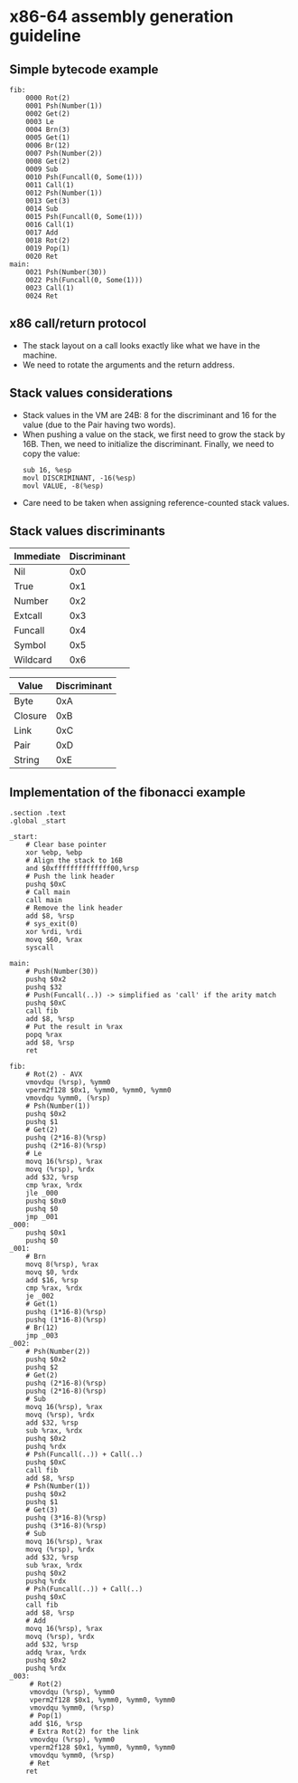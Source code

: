 # x86-64 assembly generation guideline

## Simple bytecode example
```
fib:
    0000 Rot(2)
    0001 Psh(Number(1))
    0002 Get(2)
    0003 Le
    0004 Brn(3)
    0005 Get(1)
    0006 Br(12)
    0007 Psh(Number(2))
    0008 Get(2)
    0009 Sub
    0010 Psh(Funcall(0, Some(1)))
    0011 Call(1)
    0012 Psh(Number(1))
    0013 Get(3)
    0014 Sub
    0015 Psh(Funcall(0, Some(1)))
    0016 Call(1)
    0017 Add
    0018 Rot(2)
    0019 Pop(1)
    0020 Ret
main:
    0021 Psh(Number(30))
    0022 Psh(Funcall(0, Some(1)))
    0023 Call(1)
    0024 Ret
```
## x86 call/return protocol

* The stack layout on a call looks exactly like what we have in the machine.
* We need to rotate the arguments and the return address.

## Stack values considerations

* Stack values in the VM are 24B: 8 for the discriminant and 16 for the value
  (due to the Pair having two words).
* When pushing a value on the stack, we first need to grow the stack by 16B.
  Then, we need to initialize the discriminant. Finally, we need to copy the
  value:
  ```
  sub 16, %esp
  movl DISCRIMINANT, -16(%esp)
  movl VALUE, -8(%esp)
  ```
* Care need to be taken when assigning reference-counted stack values.

## Stack values discriminants

| Immediate | Discriminant |
|-----------|--------------|
| Nil       | 0x0          |
| True      | 0x1          |
| Number    | 0x2          |
| Extcall   | 0x3          |
| Funcall   | 0x4          |
| Symbol    | 0x5          |
| Wildcard  | 0x6          |

| Value     | Discriminant |
|-----------|--------------|
| Byte      | 0xA          |
| Closure   | 0xB          |
| Link      | 0xC          |
| Pair      | 0xD          |
| String    | 0xE          |

## Implementation of the fibonacci example
```gas
.section .text
.global _start

_start:
    # Clear base pointer
    xor %ebp, %ebp
    # Align the stack to 16B
    and $0xffffffffffffff00,%rsp
    # Push the link header
    pushq $0xC
    # Call main
    call main
    # Remove the link header
    add $8, %rsp
    # sys_exit(0)
    xor %rdi, %rdi
    movq $60, %rax
    syscall

main:
    # Push(Number(30))
    pushq $0x2
    pushq $32
    # Push(Funcall(..)) -> simplified as 'call' if the arity match
    pushq $0xC
    call fib
    add $8, %rsp
    # Put the result in %rax
    popq %rax
    add $8, %rsp
    ret

fib:
    # Rot(2) - AVX
    vmovdqu (%rsp), %ymm0
    vperm2f128 $0x1, %ymm0, %ymm0, %ymm0
    vmovdqu %ymm0, (%rsp)
    # Psh(Number(1))
    pushq $0x2
    pushq $1
    # Get(2)
    pushq (2*16-8)(%rsp)
    pushq (2*16-8)(%rsp)
    # Le
    movq 16(%rsp), %rax
    movq (%rsp), %rdx
    add $32, %rsp
    cmp %rax, %rdx
    jle _000
    pushq $0x0
    pushq $0
    jmp _001
_000:
    pushq $0x1
    pushq $0
_001:
    # Brn
    movq 8(%rsp), %rax
    movq $0, %rdx
    add $16, %rsp
    cmp %rax, %rdx
    je _002
    # Get(1)
    pushq (1*16-8)(%rsp)
    pushq (1*16-8)(%rsp)
    # Br(12)
    jmp _003
_002:
    # Psh(Number(2))
    pushq $0x2
    pushq $2
    # Get(2)
    pushq (2*16-8)(%rsp)
    pushq (2*16-8)(%rsp)
    # Sub
    movq 16(%rsp), %rax
    movq (%rsp), %rdx
    add $32, %rsp
    sub %rax, %rdx
    pushq $0x2
    pushq %rdx
    # Psh(Funcall(..)) + Call(..)
    pushq $0xC
    call fib
    add $8, %rsp
    # Psh(Number(1))
    pushq $0x2
    pushq $1
    # Get(3)
    pushq (3*16-8)(%rsp)
    pushq (3*16-8)(%rsp)
    # Sub
    movq 16(%rsp), %rax
    movq (%rsp), %rdx
    add $32, %rsp
    sub %rax, %rdx
    pushq $0x2
    pushq %rdx
    # Psh(Funcall(..)) + Call(..)
    pushq $0xC
    call fib
    add $8, %rsp
    # Add
    movq 16(%rsp), %rax
    movq (%rsp), %rdx
    add $32, %rsp
    addq %rax, %rdx
    pushq $0x2
    pushq %rdx
_003:
     # Rot(2)
     vmovdqu (%rsp), %ymm0
     vperm2f128 $0x1, %ymm0, %ymm0, %ymm0
     vmovdqu %ymm0, (%rsp)
     # Pop(1)
     add $16, %rsp
     # Extra Rot(2) for the link 
     vmovdqu (%rsp), %ymm0
     vperm2f128 $0x1, %ymm0, %ymm0, %ymm0
     vmovdqu %ymm0, (%rsp)
     # Ret
    ret
```
